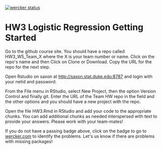 [![wercker status](https://app.wercker.com/status/0dffcf315ec47c595c47c82fa4e114b9/s/master "wercker status")](https://app.wercker.com/project/byKey/0dffcf315ec47c595c47c82fa4e114b9)

# HW3 Logistic Regression Getting Started  

Go to the github course site. You should have a repo called HW3_W5_Team_X where the X is your team number or name. Click on the repo's name and then Click on Clone or Download. Copy the URL for the repo for the next step.

Open Rstudio on saxon at http://saxon.stat.duke.edu:8787 and login with your netid and password.

From the File menu in RStudio, select New Project, then the option Version Control and finally git. Enter the URL of the Team HW repo in the field and the other options and you should have a new project with the repo.

Open the file HW3.Rmd in RStudio and add your code to the appropriate chunks. You can add additional chunks as needed interspersed with text to provide your answers.  Please work with your team-mates!

If you do not have a passing badge above, click on the badge to go to [wercker.com](http://wercker.com) to identify the problems.  Let's us know if there are problems with missing packages!  
